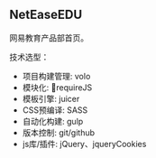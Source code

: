 ## NetEaseEDU
网易教育产品部首页。

技术选型：

- 项目构建管理: volo
- 模块化: requireJS
- 模板引擎: juicer
- CSS预编译: SASS
- 自动化构建: gulp
- 版本控制: git/github
- js库/插件: jQuery、jqueryCookies

